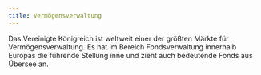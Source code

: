 ```yaml
---
title: Vermögensverwaltung
---
```


Das Vereinigte Königreich ist weltweit einer der größten Märkte für Vermögensverwaltung. Es hat im Bereich Fondsverwaltung innerhalb Europas die führende Stellung inne und zieht auch bedeutende Fonds aus Übersee an.